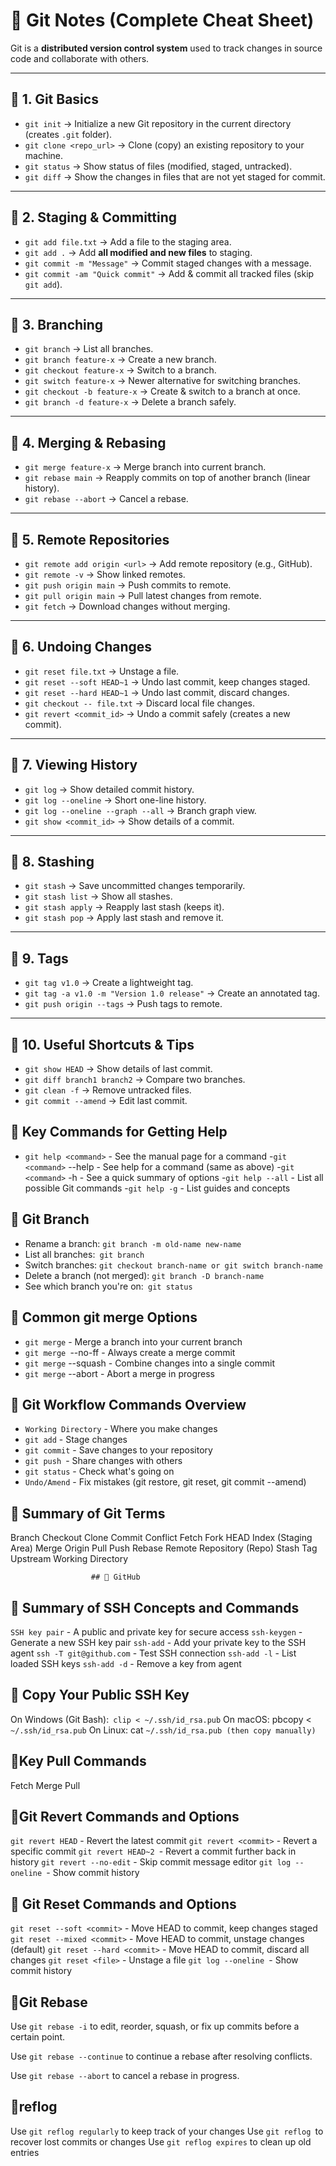 # 📘 Git Notes (Complete Cheat Sheet)

Git is a **distributed version control system** used to track changes in source code and collaborate with others.

---

## 🔹 1. Git Basics

- `git init` → Initialize a new Git repository in the current directory (creates `.git` folder).
- `git clone <repo_url>` → Clone (copy) an existing repository to your machine.
- `git status` → Show status of files (modified, staged, untracked).
- `git diff` → Show the changes in files that are not yet staged for commit.

---

## 🔹 2. Staging & Committing

- `git add file.txt` → Add a file to the staging area.
- `git add .` → Add **all modified and new files** to staging.
- `git commit -m "Message"` → Commit staged changes with a message.
- `git commit -am "Quick commit"` → Add & commit all tracked files (skip `git add`).

---

## 🔹 3. Branching

- `git branch` → List all branches.
- `git branch feature-x` → Create a new branch.
- `git checkout feature-x` → Switch to a branch.
- `git switch feature-x` → Newer alternative for switching branches.
- `git checkout -b feature-x` → Create & switch to a branch at once.
- `git branch -d feature-x` → Delete a branch safely.

---

## 🔹 4. Merging & Rebasing

- `git merge feature-x` → Merge branch into current branch.
- `git rebase main` → Reapply commits on top of another branch (linear history).
- `git rebase --abort` → Cancel a rebase.

---

## 🔹 5. Remote Repositories

- `git remote add origin <url>` → Add remote repository (e.g., GitHub).
- `git remote -v` → Show linked remotes.
- `git push origin main` → Push commits to remote.
- `git pull origin main` → Pull latest changes from remote.
- `git fetch` → Download changes without merging.

---

## 🔹 6. Undoing Changes

- `git reset file.txt` → Unstage a file.
- `git reset --soft HEAD~1` → Undo last commit, keep changes staged.
- `git reset --hard HEAD~1` → Undo last commit, discard changes.
- `git checkout -- file.txt` → Discard local file changes.
- `git revert <commit_id>` → Undo a commit safely (creates a new commit).

---

## 🔹 7. Viewing History

- `git log` → Show detailed commit history.
- `git log --oneline` → Short one-line history.
- `git log --oneline --graph --all` → Branch graph view.
- `git show <commit_id>` → Show details of a commit.

---

## 🔹 8. Stashing

- `git stash` → Save uncommitted changes temporarily.
- `git stash list` → Show all stashes.
- `git stash apply` → Reapply last stash (keeps it).
- `git stash pop` → Apply last stash and remove it.

---

## 🔹 9. Tags

- `git tag v1.0` → Create a lightweight tag.
- `git tag -a v1.0 -m "Version 1.0 release"` → Create an annotated tag.
- `git push origin --tags` → Push tags to remote.

---

## 🔹 10. Useful Shortcuts & Tips

- `git show HEAD` → Show details of last commit.
- `git diff branch1 branch2` → Compare two branches.
- `git clean -f` → Remove untracked files.
- `git commit --amend` → Edit last commit.


 ## 🔹 Key Commands for Getting Help
- `git help <command>` - See the manual page for a command
-`git <command>` --help - See help for a command (same as above)
-`git <command>` -h - See a quick summary of options
-`git help --all` - List all possible Git commands
-`git help -g` - List guides and concepts

## 🔹 Git Branch
- Rename a branch: `git branch -m old-name new-name`
- List all branches:` git branch`
- Switch branches: `git checkout branch-name or git switch branch-name`
- Delete a branch (not merged): `git branch -D branch-name`
- See which branch you're on:` git status`

## 🔹 Common git merge Options
- `git merge` - Merge a branch into your current branch
- `git merge `--no-ff - Always create a merge commit
- `git merge` --squash - Combine changes into a single commit
- `git merge` --abort - Abort a merge in progress

## 🔹 Git Workflow Commands Overview
- `Working Directory` - Where you make changes
- `git add` - Stage changes
- `git commit` - Save changes to your repository
- `git push `- Share changes with others
- `git status` - Check what's going on
- `Undo/Amend` - Fix mistakes (git restore, git reset, git commit --amend)

## 🔹 Summary of Git Terms
Branch
Checkout
Clone
Commit
Conflict
Fetch
Fork
HEAD
Index (Staging Area)
Merge
Origin
Pull
Push
Rebase
Remote
Repository (Repo)
Stash
Tag
Upstream
Working Directory

                      ## 🔹 GitHub

## 🔹 Summary of SSH Concepts and Commands

`SSH key pair` - A public and private key for secure access
`ssh-keygen` - Generate a new SSH key pair
`ssh-add` - Add your private key to the SSH agent
`ssh -T git@github.com` - Test SSH connection
`ssh-add -l` - List loaded SSH keys
`ssh-add -d` - Remove a key from agent

## 🔹 Copy Your Public SSH Key
On Windows (Git Bash):` clip < ~/.ssh/id_rsa.pub`
On macOS: pbcopy <` ~/.ssh/id_rsa.pub`
On Linux: cat `~/.ssh/id_rsa.pub (then copy manually)`

## 🔹Key Pull Commands
Fetch
Merge
Pull

## 🔹Git Revert Commands and Options
`git revert HEAD` - Revert the latest commit
`git revert <commit>` - Revert a specific commit
`git revert HEAD~2 `- Revert a commit further back in history
`git revert --no-edit` - Skip commit message editor
`git log --oneline `- Show commit history

## 🔹 Git Reset Commands and Options
`git reset --soft <commit>` - Move HEAD to commit, keep changes staged
`git reset --mixed <commit>` - Move HEAD to commit, unstage changes (default)
`git reset --hard <commit>` - Move HEAD to commit, discard all changes
`git reset <file>` - Unstage a file
`git log --oneline `- Show commit history

## 🔹Git Rebase
Use `git rebase -i` to edit, reorder, squash, or fix up commits before a certain point.

Use `git rebase --continue` to continue a rebase after resolving conflicts.

Use `git rebase --abort` to cancel a rebase in progress.


## 🔹reflog
Use `git reflog regularly` to keep track of your changes
Use `git reflog `to recover lost commits or changes
Use `git reflog expires` to clean up old entries

